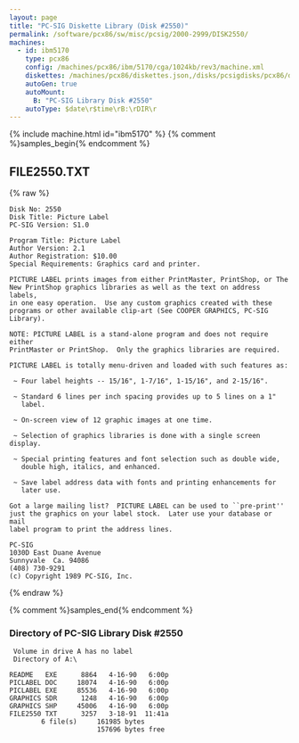 ```yaml
---
layout: page
title: "PC-SIG Diskette Library (Disk #2550)"
permalink: /software/pcx86/sw/misc/pcsig/2000-2999/DISK2550/
machines:
  - id: ibm5170
    type: pcx86
    config: /machines/pcx86/ibm/5170/cga/1024kb/rev3/machine.xml
    diskettes: /machines/pcx86/diskettes.json,/disks/pcsigdisks/pcx86/diskettes.json
    autoGen: true
    autoMount:
      B: "PC-SIG Library Disk #2550"
    autoType: $date\r$time\rB:\rDIR\r
---
```


{% include machine.html id="ibm5170" %}
{% comment %}samples_begin{% endcomment %}

## FILE2550.TXT

{% raw %}
```
Disk No: 2550                                                           
Disk Title: Picture Label                                               
PC-SIG Version: S1.0                                                    
                                                                        
Program Title: Picture Label                                            
Author Version: 2.1                                                     
Author Registration: $10.00                                             
Special Requirements: Graphics card and printer.                        
                                                                        
PICTURE LABEL prints images from either PrintMaster, PrintShop, or The  
New PrintShop graphics libraries as well as the text on address labels, 
in one easy operation.  Use any custom graphics created with these      
programs or other available clip-art (See COOPER GRAPHICS, PC-SIG       
Library).                                                               
                                                                        
NOTE: PICTURE LABEL is a stand-alone program and does not require either
PrintMaster or PrintShop.  Only the graphics libraries are required.    
                                                                        
PICTURE LABEL is totally menu-driven and loaded with such features as:  
                                                                        
 ~ Four label heights -- 15/16", 1-7/16", 1-15/16", and 2-15/16".       
                                                                        
 ~ Standard 6 lines per inch spacing provides up to 5 lines on a 1"     
   label.                                                               
                                                                        
 ~ On-screen view of 12 graphic images at one time.                     
                                                                        
 ~ Selection of graphics libraries is done with a single screen display.
                                                                        
 ~ Special printing features and font selection such as double wide,    
   double high, italics, and enhanced.                                  
                                                                        
 ~ Save label address data with fonts and printing enhancements for     
   later use.                                                           
                                                                        
Got a large mailing list?  PICTURE LABEL can be used to ``pre-print''   
just the graphics on your label stock.  Later use your database or mail 
label program to print the address lines.                               
                                                                        
PC-SIG                                                                  
1030D East Duane Avenue                                                 
Sunnyvale  Ca. 94086                                                    
(408) 730-9291                                                          
(c) Copyright 1989 PC-SIG, Inc.                                         
```
{% endraw %}

{% comment %}samples_end{% endcomment %}

### Directory of PC-SIG Library Disk #2550

     Volume in drive A has no label
     Directory of A:\

    README   EXE      8864   4-16-90   6:00p
    PICLABEL DOC     18074   4-16-90   6:00p
    PICLABEL EXE     85536   4-16-90   6:00p
    GRAPHICS SDR      1248   4-16-90   6:00p
    GRAPHICS SHP     45006   4-16-90   6:00p
    FILE2550 TXT      3257   3-18-91  11:41a
            6 file(s)     161985 bytes
                          157696 bytes free
